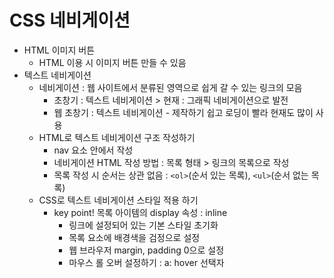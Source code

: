 # CSS 네비게이션

- HTML 이미지 버튼
  - HTML 이용 시 이미지 버튼 만들 수 있음
- 텍스트 네비게이션
  - 네비게이션 : 웹 사이트에서 분류된 영역으로 쉽게 갈 수 있는 링크의 모음
    - 초창기 : 텍스트 네비게이션 > 현재 : 그래픽 네비게이션으로 발전
    - 웹 초창기 : 텍스트 네비게이션 - 제작하기 쉽고 로딩이 빨라 현재도 많이 사용
  - HTML로 텍스트 네비게이션 구조 작성하기
    - nav 요소 안에서 작성
    - 네비게이션 HTML 작성 방법 : 목록 형태 > 링크의 목록으로 작성
    - 목록 작성 시 순서는 상관 없음 : `<ol>`(순서 있는 목록), `<ul>`(순서 없는 목록)
  - CSS로 텍스트 네비게이션 스타일 적용 하기
    - key point!
      목록 아이템의 display 속성 : inline
      - 링크에 설정되어 있는 기본 스타일 초기화
      - 목록 요소에 배경색을 검정으로 설정
      - 웹 브라우저 margin, padding 0으로 설정
      - 마우스 롤 오버 설정하기 : a: hover 선택자